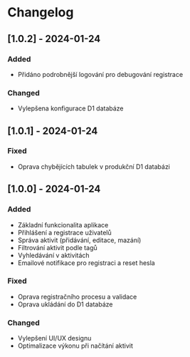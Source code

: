 # Changelog

## [1.0.2] - 2024-01-24

### Added
- Přidáno podrobnější logování pro debugování registrace

### Changed
- Vylepšena konfigurace D1 databáze

## [1.0.1] - 2024-01-24

### Fixed
- Oprava chybějících tabulek v produkční D1 databázi

## [1.0.0] - 2024-01-24

### Added
- Základní funkcionalita aplikace
- Přihlášení a registrace uživatelů
- Správa aktivit (přidávání, editace, mazání)
- Filtrování aktivit podle tagů
- Vyhledávání v aktivitách
- Emailové notifikace pro registraci a reset hesla

### Fixed
- Oprava registračního procesu a validace
- Oprava ukládání do D1 databáze

### Changed
- Vylepšení UI/UX designu
- Optimalizace výkonu při načítání aktivit
